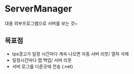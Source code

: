 # ServerManager
대충 외부프로그램으로 서버를 보는 것~

## 목표점

* tps경고가 일정 시간마다 계속 나오면 자동 서버 리붓/ 열차 삭제
* 일정시간마다 맵 백업/ 서버 리붓
* 서버 로그를 다른곳에 전송 (.net)
